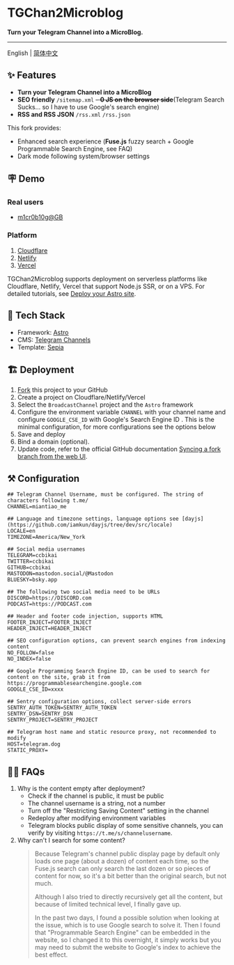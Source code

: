 # TGChan2Microblog

**Turn your Telegram Channel into a MicroBlog.**

---

English | [简体中文](./README.zh-cn.md)

## ✨ Features

- **Turn your Telegram Channel into a MicroBlog**
- **SEO friendly** `/sitemap.xml`
  ~~- **0 JS on the browser side**~~(Telegram Search Sucks... so I have to use Google's search engine)
- **RSS and RSS JSON** `/rss.xml` `/rss.json`

This fork provides:

- Enhanced search experience (**Fuse.js** fuzzy search + Google Programmable Search Engine, see FAQ)
- Dark mode following system/browser settings

## 🪧 Demo

### Real users

- [m1cr0b10g@GB](https://gb-microblog.pages.dev/)

### Platform

1. [Cloudflare](https://broadcast-channel.pages.dev/)
2. [Netlify](https://broadcast-channel.netlify.app/)
3. [Vercel](https://broadcast-channel.vercel.app/)

TGChan2Microblog supports deployment on serverless platforms like Cloudflare, Netlify, Vercel that support Node.js SSR, or on a VPS.
For detailed tutorials, see [Deploy your Astro site](https://docs.astro.build/en/guides/deploy/).

## 🧱 Tech Stack

- Framework: [Astro](https://astro.build/)
- CMS: [Telegram Channels](https://telegram.org/tour/channels)
- Template: [Sepia](https://github.com/Planetable/SiteTemplateSepia)

## 🏗️ Deployment

1. [Fork](https://github.com/ccbikai/BroadcastChannel/fork) this project to your GitHub
2. Create a project on Cloudflare/Netlify/Vercel
3. Select the `BroadcastChannel` project and the `Astro` framework
4. Configure the environment variable `CHANNEL` with your channel name and configure `GOOGLE_CSE_ID` with Google's Search Engine ID . This is the minimal configuration, for more configurations see the options below
5. Save and deploy
6. Bind a domain (optional).
7. Update code, refer to the official GitHub documentation [Syncing a fork branch from the web UI](https://docs.github.com/pull-requests/collaborating-with-pull-requests/working-with-forks/syncing-a-fork#syncing-a-fork-branch-from-the-web-ui).

## ⚒️ Configuration

```env
## Telegram Channel Username, must be configured. The string of characters following t.me/
CHANNEL=miantiao_me

## Language and timezone settings, language options see [dayjs](https://github.com/iamkun/dayjs/tree/dev/src/locale)
LOCALE=en
TIMEZONE=America/New_York

## Social media usernames
TELEGRAM=ccbikai
TWITTER=ccbikai
GITHUB=ccbikai
MASTODON=mastodon.social/@Mastodon
BLUESKY=bsky.app

## The following two social media need to be URLs
DISCORD=https://DISCORD.com
PODCAST=https://PODCAST.com

## Header and footer code injection, supports HTML
FOOTER_INJECT=FOOTER_INJECT
HEADER_INJECT=HEADER_INJECT

## SEO configuration options, can prevent search engines from indexing content
NO_FOLLOW=false
NO_INDEX=false

## Google Programming Search Engine ID, can be used to search for content on the site, grab it from https://programmablesearchengine.google.com
GOOGLE_CSE_ID=xxxx

## Sentry configuration options, collect server-side errors
SENTRY_AUTH_TOKEN=SENTRY_AUTH_TOKEN
SENTRY_DSN=SENTRY_DSN
SENTRY_PROJECT=SENTRY_PROJECT

## Telegram host name and static resource proxy, not recommended to modify
HOST=telegram.dog
STATIC_PROXY=
```

## 🙋🏻 FAQs

1. Why is the content empty after deployment?
   - Check if the channel is public, it must be public
   - The channel username is a string, not a number
   - Turn off the "Restricting Saving Content" setting in the channel
   - Redeploy after modifying environment variables
   - Telegram blocks public display of some sensitive channels, you can verify by visiting `https://t.me/s/channelusername`.
2. Why can't I search for some content?
   > Because Telegram's channel public display page by default only loads one page (about a dozen) of content each time, so the Fuse.js search can only search the last dozen or so pieces of content for now, so it's a bit better than the original search, but not much.
   >
   > Although I also tried to directly recursively get all the content, but because of limited technical level, I finally gave up.
   >
   > In the past two days, I found a possible solution when looking at the issue, which is to use Google search to solve it. Then I found that "Programmable Search Engine" can be embedded in the website, so I changed it to this overnight, it simply works but you may need to submit the website to Google's index to achieve the best effect.
